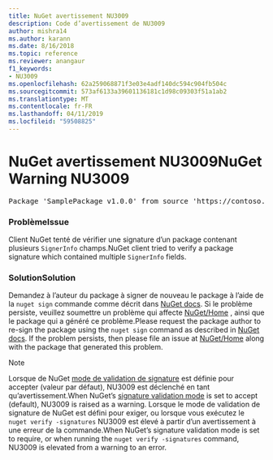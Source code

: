 ```yaml
---
title: NuGet avertissement NU3009
description: Code d’avertissement de NU3009
author: mishra14
ms.author: karann
ms.date: 8/16/2018
ms.topic: reference
ms.reviewer: anangaur
f1_keywords:
- NU3009
ms.openlocfilehash: 62a259068871f3e03e4adf140dc594c904fb504c
ms.sourcegitcommit: 573af6133a39601136181c1d98c09303f51a1ab2
ms.translationtype: MT
ms.contentlocale: fr-FR
ms.lasthandoff: 04/11/2019
ms.locfileid: "59508825"
---
```

# <a name="nuget-warning-nu3009"></a><span data-ttu-id="c73bf-103">NuGet avertissement NU3009</span><span class="sxs-lookup"><span data-stu-id="c73bf-103">NuGet Warning NU3009</span></span>

<pre>Package 'SamplePackage v1.0.0' from source 'https://contoso.com/index.json': The package signature file does not contain exactly one primary signature.</pre>

### <a name="issue"></a><span data-ttu-id="c73bf-104">Problème</span><span class="sxs-lookup"><span data-stu-id="c73bf-104">Issue</span></span>

<span data-ttu-id="c73bf-105">Client NuGet tenté de vérifier une signature d’un package contenant plusieurs `SignerInfo` champs.</span><span class="sxs-lookup"><span data-stu-id="c73bf-105">NuGet client tried to verify a package signature which contained multiple `SignerInfo` fields.</span></span>


### <a name="solution"></a><span data-ttu-id="c73bf-106">Solution</span><span class="sxs-lookup"><span data-stu-id="c73bf-106">Solution</span></span>

<span data-ttu-id="c73bf-107">Demandez à l’auteur du package à signer de nouveau le package à l’aide de la `nuget sign` commande comme décrit dans [NuGet docs](https://docs.microsoft.com/en-us/nuget/create-packages/sign-a-package). Si le problème persiste, veuillez soumettre un problème qui affecte [NuGet/Home](https://github.com/NuGet/Home/issues) , ainsi que le package qui a généré ce problème.</span><span class="sxs-lookup"><span data-stu-id="c73bf-107">Please request the package author to re-sign the package using the `nuget sign` command as described in [NuGet docs](https://docs.microsoft.com/en-us/nuget/create-packages/sign-a-package). If the problem persists, then please file an issue at [NuGet/Home](https://github.com/NuGet/Home/issues) along with the package that generated this problem.</span></span>


> [!Note]
> <span data-ttu-id="c73bf-108">Lorsque de NuGet [mode de validation de signature](https://docs.microsoft.com/en-us/nuget/consume-packages/installing-signed-packages#configure-package-signature-requirements) est définie pour accepter (valeur par défaut), NU3009 est déclenché en tant qu’avertissement.</span><span class="sxs-lookup"><span data-stu-id="c73bf-108">When NuGet’s [signature validation mode](https://docs.microsoft.com/en-us/nuget/consume-packages/installing-signed-packages#configure-package-signature-requirements) is set to accept (default), NU3009 is raised as a warning.</span></span> <span data-ttu-id="c73bf-109">Lorsque le mode de validation de signature de NuGet est défini pour exiger, ou lorsque vous exécutez le `nuget verify -signatures` NU3009 est élevé à partir d’un avertissement à une erreur de la commande.</span><span class="sxs-lookup"><span data-stu-id="c73bf-109">When NuGet’s signature validation mode is set to require, or when running the `nuget verify -signatures` command, NU3009 is elevated from a warning to an error.</span></span> 
